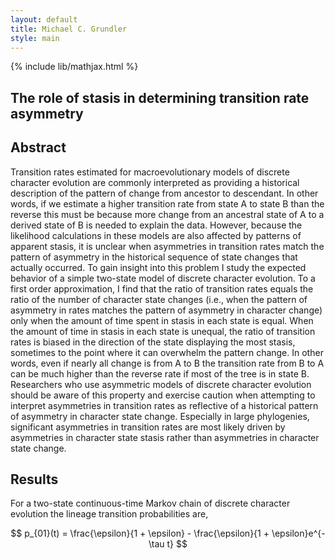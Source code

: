 ```yaml
---
layout: default
title: Michael C. Grundler
style: main
---
```

{% include lib/mathjax.html %}

## The role of stasis in determining transition rate asymmetry

Abstract
--------
Transition rates estimated for macroevolutionary models of discrete character evolution are commonly interpreted as providing a historical
description of the pattern of change from ancestor to descendant. In other words, if we estimate a higher transition rate from state A to
state B than the reverse this must be because more change from an ancestral state of A to a derived state of B is needed to explain the data.
However, because the likelihood calculations in these models are also affected by patterns of apparent stasis, it is unclear when asymmetries
in transition rates match the pattern of asymmetry in the historical sequence of state changes that actually occurred. To gain insight into
this problem I study the expected behavior of a simple two-state model of discrete character evolution. To a first order approximation, I
find that the ratio of transition rates equals the ratio of the number of character state changes (i.e., when the pattern of asymmetry in
rates matches the pattern of asymmetry in character change) only when the amount of time spent in stasis in each state is equal. When the
amount of time in stasis in each state is unequal, the ratio of transition rates is biased in the direction of the state displaying the most
stasis, sometimes to the point where it can overwhelm the pattern change. In other words, even if nearly all change is from A to B the
transition rate from B to A can be much higher than the reverse rate if most of the tree is in state B. Researchers who use asymmetric models
of discrete character evolution should be aware of this property and exercise caution when attempting to interpret asymmetries in transition
rates as reflective of a historical pattern of asymmetry in character state change. Especially in large phylogenies, significant asymmetries
in transition rates are most likely driven by asymmetries in character state stasis rather than asymmetries in character state change.

Results
-------
For a two-state continuous-time Markov chain of discrete character evolution the
lineage transition probabilities are,

$$
p_{01}(t) = \frac{\epsilon}{1 + \epsilon} - \frac{\epsilon}{1 + \epsilon}e^{-\tau t}
$$

